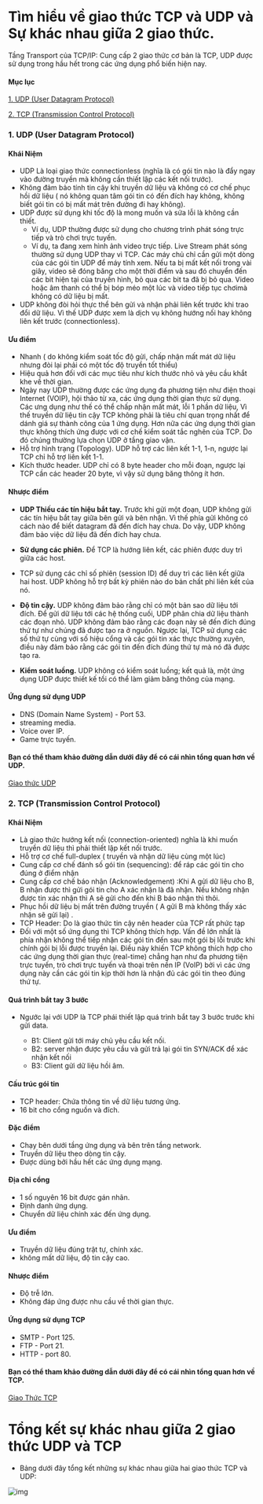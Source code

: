  # Tìm hiểu về giao thức TCP và UDP và Sự khác nhau giữa 2 giao thức.
Tầng Transport của TCP/IP: Cung cấp 2 giao thức cơ bản là TCP, UDP được sử dụng
trong hầu hết trong các ứng dụng phổ biến hiện nay.
#### Mục lục
[1. UDP (User Datagram Protocol)](#UDP)

[2. TCP (Transmission Control Protocol)](#TCP)
### <a name="UDP"> 1. UDP (User Datagram Protocol) </a>
#### Khái Niệm
- UDP Là loại giao thức connectionless (nghĩa là có gói tin nào là đẩy ngay vào đường
truyền mà không cần thiết lập các kết nối trước).
- Không đảm bảo tính tin cậy khi truyền dữ liệu và không có cơ chế phục hồi dữ liệu (
nó không quan tâm gói tin có đến đích hay không, không biết gói tin có bị mất mát
trên đường đi hay không).
- UDP được sử dụng khi tốc độ là mong muốn và sửa lỗi là không cần thiết. 
  - Ví dụ, UDP thường được sử dụng cho chương trình phát sóng trực tiếp và trò chơi trực tuyến.
  - Ví dụ, ta đang xem hình ảnh video trực tiếp. Live Stream phát sóng thường sử dụng UDP thay vì TCP. Các máy chủ chỉ cần gửi một dòng của các gói tin UDP để máy tính xem. Nếu ta bị mất kết nối trong vài giây, video sẽ đóng băng cho một thời điểm và sau đó chuyển đến các bit hiện tại của truyền hình, bỏ qua các bit ta đã bị bỏ qua. Video hoặc âm thanh có thể bị bóp méo một lúc và video tiếp tục chơimà không có dữ liệu bị mất.
- UDP không đòi hỏi thực thể bên gửi và nhận phải liên kết trước khi trao đổi dữ liệu. Vì thế UDP được xem là dịch vụ không hướng nối hay không liên kết trước (connectionless).

#### Ưu điểm 
- Nhanh ( do không kiểm soát tốc độ gửi, chấp nhận mất mát dữ liệu nhưng đòi lại phải có một tốc độ truyền tốt thiểu)
- Hiệu quả hơn đối với các mục tiêu như kích thước nhỏ và yêu cầu khắt khe về thời gian. 
- Ngày nay UDP thường được các ứng dụng đa phương tiện như điện thoại Internet (VOIP), hội thảo từ xa, các ứng dụng thời gian thực sử dụng. Các ưng dụng như thế có thể chấp nhận mất mát, lỗi 1 phần dữ liệu, Vì thế truyền dữ liệu tin cậy TCP không phải là tiêu chí quan trọng nhất để dánh giá sự thành công của 1 ứng dụng. Hơn nữa các ứng dụng thời gian thực không thích ứng được với cơ chế kiểm soát tắc nghẽn của TCP. Do đó chúng thường lựa chọn UDP ở tầng giao vận. 
- Hỗ trợ hình trạng (Topology). UDP hỗ trợ các liên kết 1-1, 1-n, ngược lại TCP chỉ hỗ trợ liên kết 1-1.
- Kích thước header. UDP chỉ có 8 byte header cho mỗi đoạn, ngược lại TCP cần các header 20 byte, vì vậy sử dụng băng thông ít hơn.
#### Nhược điểm

- **UDP Thiếu các tín hiệu bắt tay.** Trước khi gửi một đoạn, UDP không gửi các tín hiệu bắt tay giữa bên gửi và bên nhận. Vì thế phía gửi không có cách nào để biết datagram đã đến đích hay chưa. Do vậy, UDP không đảm bảo việc dữ liệu đã đến đích hay chưa.

- **Sử dụng các phiên.** Để TCP là hướng liên kết, các phiên được duy trì giữa các host.

- TCP sử dụng các chỉ số phiên (session ID) để duy trì các liên kết giữa hai host. UDP không hỗ trợ bất kỳ phiên nào do bản chất phi liên kết của nó.

- **Độ tin cậy.** UDP không đảm bảo rằng chỉ có một bản sao dữ liệu tới đích. Để gửi dữ liệu tới các hệ thống cuối, UDP phân chia dữ liệu thành các đoạn nhỏ. UDP không đảm bảo rằng các đoạn này sẽ đến đích đúng thứ tự như chúng đã được tạo ra ở nguồn. Ngược lại, TCP sử dụng các số thứ tự cùng với số hiệu cổng và các gói tin xác thực thường xuyên, điều này đảm bảo rằng các gói tin đến đích đúng thứ tự mà nó đã được tạo ra.

- **Kiểm soát luồng.** UDP không có kiểm soát luồng; kết quả là, một ứng dụng UDP được thiết kế tồi có thể làm giảm băng thông của mạng.

#### Ứng dụng sử dụng UDP
- DNS (Domain Name System) - Port 53.
- streaming media.
- Voice over IP.
- Game trực tuyến.

#### Bạn có thể tham khảo đường dẫn dưới đây để có cái nhìn tổng quan hơn về UDP.

[Giao thức UDP](https://coggle.it/diagram/V9Excp31HL0Yw5Wh/t/giao-th%E1%BB%A9c-udp)

### <a name="TCP"> 2. TCP (Transmission Control Protocol) </a>
#### Khái Niệm
- Là giao thức hướng kết nối (connection-oriented) nghĩa là khi muốn truyền dữ liệu
thì phải thiết lập kết nối trước.
- Hỗ trợ cơ chế full-duplex ( truyền và nhận dữ liệu cùng một lúc)
- Cung cấp cơ chế đánh số gói tin (sequencing): để ráp các gói tin cho đúng ở điểm
nhận
- Cung cấp cơ chế báo nhận (Acknowledgement) :Khi A gửi dữ liệu cho B, B nhận
được thì gửi gói tin cho A xác nhận là đã nhận. Nếu không nhận được tin xác nhận
thì A sẽ gửi cho đến khi B báo nhận thì thôi.
- Phục hồi dữ liệu bị mất trên đường truyền ( A gửi B mà không thấy xác nhận sẽ gửi
lại) .
- TCP Header: Do là giao thức tin cậy nên header của TCP rất phức tạp
- Đối với một số ứng dụng thì TCP không thích hợp. Vấn đề lớn nhất là phía nhận không thể tiếp nhận các gói tin đến sau một gói bị lỗi trước khi chính gói bị lỗi được truyền lại. Điều này khiến TCP không thích hợp cho các ứng dụng thời gian thực (real-time) chẳng hạn như đa phương tiện trực tuyến, trò chơi trực tuyến và thoại trên nền IP (VoIP) bởi vì các ứng dụng này cần các gói tin kịp thời hơn là nhận đủ các gói tin theo đúng thứ tự.

#### Quá trình bắt tay 3 bước
- Ngước lại với UDP là TCP phái thiết lập quá trình bắt tay 3 bước trước khi gửi data.

  - B1: Client gửi tới máy chủ yêu cầu kết nối.
  - B2: server nhận được yêu cầu và gửi trả lại gói tin SYN/ACK để xác nhận kết nối
  - B3: Client gửi dữ liệu hồi âm.

#### Cấu trúc gói tin
- TCP header: Chứa thông tin về dữ liệu tương ứng.
- 16 bit cho cổng nguồn và đích.

#### Đặc điểm
- Chạy bên dưới tầng ứng dụng và bên trên tầng network.
- Truyền dữ liệu theo dòng tin cậy.
- Được dùng bởi hầu hết các ứng dụng mạng.

#### Địa chỉ cổng
- 1 số nguyên 16 bit được gán nhãn.
- Định danh ứng dụng.
- Chuyển dữ liệu chính xác đến ứng dụng.

#### Ưu điểm
- Truyền dữ liệu đúng trật tự, chính xác.
- không mất dữ liệu, độ tin cậy cao.

#### Nhược điểm
- Độ trễ lớn.
- Không đáp ứng được nhu cầu về thời gian thực.

#### Ứng dụng sử dụng TCP
- SMTP - Port 125.
- FTP - Port 21.
- HTTP - port 80.

#### Bạn có thể tham khảo đường dẫn dưới đây để có cái nhìn tổng quan hơn về TCP.

[Giao Thức TCP](https://coggle.it/diagram/V9A6pZ31HL0Ywa6G/t/giao-th%E1%BB%A9c-tcp)

# Tổng kết sự khác nhau giữa 2 giao thức UDP và TCP 
- Bảng dưới đây tổng kết những sự khác nhau giữa hai giao thức TCP và UDP:

![img](https://4.bp.blogspot.com/-nSJDYb5M6E4/V_3wOIoVxxI/AAAAAAAARuU/gv5XnvqOc1gvSmomFzqkD9JHqpCVY4hiwCLcB/s1600/udp3.png)

